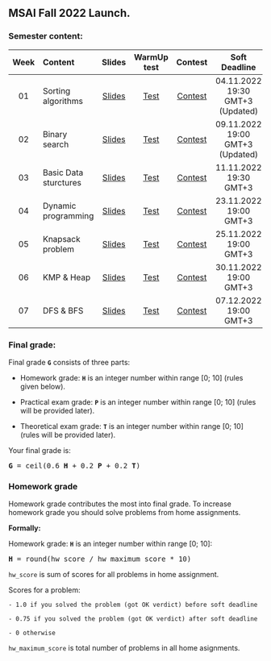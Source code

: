 ## MSAI Fall 2022 Launch.

### Semester content:

[ContestID_W01]: https://contest.yandex.ru/contest/41719/?lang=en
[ContestID_W02]: https://contest.yandex.ru/contest/42055/?lang=en
[ContestID_W03]: https://contest.yandex.ru/contest/42483/?lang=en
[ContestID_W04]: https://contest.yandex.ru/contest/42793/?lang=en
[ContestID_W05]: https://contest.yandex.ru/contest/43164/?lang=en
[ContestID_W06]: https://contest.yandex.ru/contest/43711/?lang=en
[ContestID_W07]: https://contest.yandex.ru/contest/44005/?lang=en
[ContestID_W08]: https://contest.yandex.ru/contest/<CID>/?lang=en
[ContestID_W09]: https://contest.yandex.ru/contest/<CID>/?lang=en
[ContestID_W10]: https://contest.yandex.ru/contest/<CID>/?lang=en

[WarmUp_test_W01]: https://forms.gle/aW9ru9m5z8PhUA8J6
[WarmUp_test_W02]: https://forms.gle/5sko4YLJjT7MfsRy8
[WarmUp_test_W03]: https://forms.gle/d1vjJpudUpWpwZWR9
[WarmUp_test_W04]: https://forms.gle/eEEVhhFJCN8QKjDg6
[WarmUp_test_W05]: https://forms.gle/c7n5qXSYCMV2ujEQ7
[WarmUp_test_W06]: https://forms.gle/x4hQM7zvHEiAgedo7
[WarmUp_test_W07]: https://forms.gle/C5PyMQxT1aieAxfw8
[WarmUp_test_W08]: https://forms.gle/<form_id>
[WarmUp_test_W09]: https://forms.gle/<form_id>
[WarmUp_test_W10]: https://forms.gle/<form_id>
[WarmUp_test_W11]: https://forms.gle/<form_id>

[Slides_W01]: ../master/week01_sorting_algorithms/MSAI.2022.Algo.W01.slides.pdf
[Slides_W02]: ../master/week02_binary_search/MSAI.2022.Algo.W02.slides.pdf
[Slides_W03]: ../master/week03_basic_data_structures/MSAI.2022.Algo.W03.slides.pdf
[Slides_W04]: ../master/week04_dynamic_programming/MSAI.2022.Algo.W04.slides.pdf
[Slides_W05]: ../master/week05_knapsack/MSAI.2022.Algo.W05.slides.pdf
[Slides_W06]: ../master/week06_kmp_heap/MSAI.2022.Algo.W06.slides.pdf
[Slides_W07]: ../master/week07_dfs_bfs/MSAI.2022.Algo.W07.slides.pdf
[Slides_W08]: ../master/week08_shortest_paths/MSAI.2022.Algo.W08.slides.pdf
[Slides_W09]: ../master/week09_rsq_rmq/MSAI.2022.Algo.W09.slides.pdf
[Slides_W10]: ../master/week10_hashing/MSAI.2022.Algo.W10.slides.pdf
[Slides_W11]: ../master/week11_binary_search_tree/MSAI.2022.Algo.W11.slides.pdf

| Week   | Content                | Slides               | WarmUp test             | Contest                  | Soft Deadline          |
|:------:|:-----------------------|:--------------------:|:-----------------------:|:------------------------:|:----------------------:|
| 01     | Sorting algorithms     | [Slides][Slides_W01] | [Test][WarmUp_test_W01] | [Contest][ContestID_W01] | 04.11.2022 19:30 GMT+3 (Updated) |
| 02     | Binary search          | [Slides][Slides_W02] | [Test][WarmUp_test_W02] | [Contest][ContestID_W02] | 09.11.2022 19:00 GMT+3 (Updated) |
| 03     | Basic Data sturctures  | [Slides][Slides_W03] | [Test][WarmUp_test_W03] | [Contest][ContestID_W03] | 11.11.2022 19:30 GMT+3 |
| 04     | Dynamic programming    | [Slides][Slides_W04] | [Test][WarmUp_test_W04] | [Contest][ContestID_W04] | 23.11.2022 19:00 GMT+3 |
| 05     | Knapsack problem       | [Slides][Slides_W05] | [Test][WarmUp_test_W05] | [Contest][ContestID_W05] | 25.11.2022 19:00 GMT+3 |
| 06     | KMP & Heap             | [Slides][Slides_W06] | [Test][WarmUp_test_W06] | [Contest][ContestID_W06] | 30.11.2022 19:00 GMT+3 |
| 07     | DFS & BFS              | [Slides][Slides_W07] | [Test][WarmUp_test_W07] | [Contest][ContestID_W07] | 07.12.2022 19:00 GMT+3 |
<!---
| 08     | Shortest paths         | [Slides][Slides_W08] | [Test][WarmUp_test_W08] | [Contest][ContestID_W08] | ??.12.2022 19:00 GMT+3 |
| 09     | RSQ & RMQ              | [Slides][Slides_W09] | [Test][WarmUp_test_W09] | [Contest][ContestID_W09] | ??.12.2022 19:00 GMT+3 |
| 10     | Hashing                | [Slides][Slides_W10] | [Test][WarmUp_test_W10] | [Contest][ContestID_W10] | ??.12.2022 19:00 GMT+3 |
| 11     | Binary Search Tree     | [Slides][Slides_W11] | None                    | None                     | None                   |
--->

<!--- Strict deadline for all home assignments is 25.01.2022 20:00 GMT+3. --->

<!---
### Exams:

You will have **practical** and **theoretical** exams.

**Practical exam** problems and rules will be shared <date>. Strict deadline for practical exam submissions is <date>

Information about **theoretical exam** can be found [here](<link>).
--->


### Final grade:
Final grade **`G`** consists of three parts:

- Homework grade: **`H`** is an integer number within range [0; 10] (rules given below).

- Practical exam grade: **`P`** is an integer number within range [0; 10] (rules will be provided later).

- Theoretical exam grade: **`T`** is an integer number within range [0; 10] (rules will be provided later).

Your final grade is:
<pre><b>G</b> = ceil(0.6 <b>H</b> + 0.2 <b>P</b> + 0.2 <b>T</b>)</pre>


### Homework grade
Homework grade contributes the most into final grade. To increase homework grade you should solve problems from home assignments.

**Formally:**

Homework grade: **`H`** is an integer number within range [0; 10]:
<pre><b>H</b> = round(hw_score / hw_maximum_score * 10)</pre>

`hw_score` is sum of scores for all problems in home assignment.

Scores for a problem:

    - 1.0 if you solved the problem (got OK verdict) before soft deadline
    
    - 0.75 if you solved the problem (got OK verdict) after soft deadline
    
    - 0 otherwise

`hw_maximum_score` is total number of problems in all home asignments.
